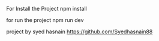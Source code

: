 For Install the Project 
npm install

for run the project
npm run dev

project by syed hasnain
https://github.com/Syedhasnain88
